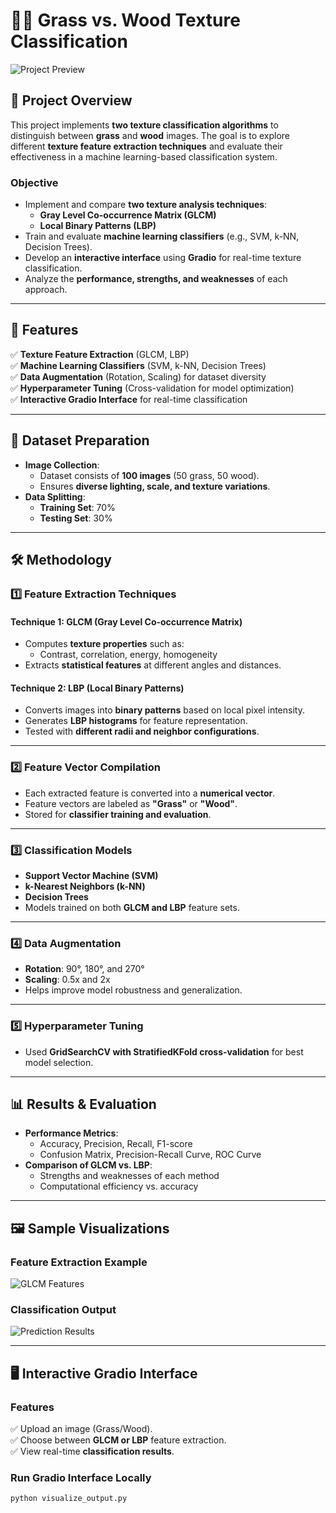 # 🌱🌲 Grass vs. Wood Texture Classification  

![Project Preview]([https://github.com/thisissophiawang/Grass-vs-Wood-Texture-Detection/blob/main/Visualizations%20output%20/train/lego_detector/val_batch1_labels.jpg?raw=true](https://github.com/thisissophiawang/Grass-vs-Wood-Texture-Detection/blob/main/texture-classification-preview.svg))  

## 📌 Project Overview  
This project implements **two texture classification algorithms** to distinguish between **grass** and **wood** images. The goal is to explore different **texture feature extraction techniques** and evaluate their effectiveness in a machine learning-based classification system.  

### **Objective**  
- Implement and compare **two texture analysis techniques**:  
  - **Gray Level Co-occurrence Matrix (GLCM)**  
  - **Local Binary Patterns (LBP)**  
- Train and evaluate **machine learning classifiers** (e.g., SVM, k-NN, Decision Trees).  
- Develop an **interactive interface** using **Gradio** for real-time texture classification.  
- Analyze the **performance, strengths, and weaknesses** of each approach.  

---

## 🚀 Features  
✅ **Texture Feature Extraction** (GLCM, LBP)  
✅ **Machine Learning Classifiers** (SVM, k-NN, Decision Trees)  
✅ **Data Augmentation** (Rotation, Scaling) for dataset diversity  
✅ **Hyperparameter Tuning** (Cross-validation for model optimization)  
✅ **Interactive Gradio Interface** for real-time classification  

---

## 📂 Dataset Preparation  
- **Image Collection**:  
  - Dataset consists of **100 images** (50 grass, 50 wood).  
  - Ensures **diverse lighting, scale, and texture variations**.  
- **Data Splitting**:  
  - **Training Set**: 70%  
  - **Testing Set**: 30%  

---

## 🛠️ Methodology  

### **1️⃣ Feature Extraction Techniques**  
#### **Technique 1: GLCM (Gray Level Co-occurrence Matrix)**
- Computes **texture properties** such as:  
  - Contrast, correlation, energy, homogeneity  
- Extracts **statistical features** at different angles and distances.  

#### **Technique 2: LBP (Local Binary Patterns)**
- Converts images into **binary patterns** based on local pixel intensity.  
- Generates **LBP histograms** for feature representation.  
- Tested with **different radii and neighbor configurations**.  

---

### **2️⃣ Feature Vector Compilation**
- Each extracted feature is converted into a **numerical vector**.
- Feature vectors are labeled as **"Grass"** or **"Wood"**.
- Stored for **classifier training and evaluation**.

---

### **3️⃣ Classification Models**
- **Support Vector Machine (SVM)**  
- **k-Nearest Neighbors (k-NN)**  
- **Decision Trees**  
- Models trained on both **GLCM and LBP** feature sets.  

---

### **4️⃣ Data Augmentation**
- **Rotation**: 90°, 180°, and 270°  
- **Scaling**: 0.5x and 2x  
- Helps improve model robustness and generalization.  

---

### **5️⃣ Hyperparameter Tuning**
- Used **GridSearchCV with StratifiedKFold cross-validation** for best model selection.

---

## 📊 Results & Evaluation  
- **Performance Metrics**:  
  - Accuracy, Precision, Recall, F1-score  
  - Confusion Matrix, Precision-Recall Curve, ROC Curve  
- **Comparison of GLCM vs. LBP**:  
  - Strengths and weaknesses of each method  
  - Computational efficiency vs. accuracy  

---

## 🖼️ Sample Visualizations  
### **Feature Extraction Example**
![GLCM Features](https://github.com/thisissophiawang/Grass-vs-Wood-Texture-Detection/blob/main/results/glcm_features.jpg?raw=true)  

### **Classification Output**
![Prediction Results](https://github.com/thisissophiawang/Grass-vs-Wood-Texture-Detection/blob/main/results/classification_output.jpg?raw=true)  

---

## 🖥️ Interactive Gradio Interface  
### **Features**  
✅ Upload an image (Grass/Wood).  
✅ Choose between **GLCM or LBP** feature extraction.  
✅ View real-time **classification results**.  

### **Run Gradio Interface Locally**
```bash
python visualize_output.py
